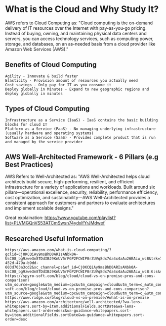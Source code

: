 # What is the Cloud and Why Study It?
AWS refers to Cloud Computing as: 
"Cloud computing is the on-demand delivery of IT resources over the Internet with pay-as-you-go pricing. Instead of buying, owning, and maintaining physical data centers and servers, you can access technology services, such as computing power, storage, and databases, on an as-needed basis from a cloud provider like Amazon Web Services (AWS)."

## Benefits of Cloud Computing
    Agility - Innovate & build faster
    Elasticity - Provision amount of resources you actually need
    Cost savings - Only pay for IT as you consume it
    Deploy globally in Minutes - Expand to new geographic regions and deploy globally in minutes

## Types of Cloud Computing
    Infrastructure as a Service (IaaS) - IaaS contains the basic building blocks for cloud IT
    Platform as a Service (PaaS) - No managing underlying infrastructure (usually hardware and operating systems)
    Software as a Service (SaaS) - Provides complete product that is run and managed by the service provider

## AWS Well-Architected Framework - 6 Pillars (e.g Best Practices)
AWS Refers to Well-Architected as:
"AWS Well-Architected helps cloud architects build secure, high-performing, resilient, and efficient infrastructure for a variety of applications and workloads. Built around six pillars—operational excellence, security, reliability, performance efficiency, cost optimization, and sustainability—AWS Well-Architected provides a consistent approach for customers and partners to evaluate architectures and implement scalable designs."

Great explaination: https://www.youtube.com/playlist?list=PLVMGQnVS53ATCmSwsn74ydxlfYrJMdwef

## Researched Useful Information
    https://aws.amazon.com/what-is-cloud-computing/?gclid=Cj0KCQiAy9msBhD0ARIsANbk0A-UsC08_bg9zwe3n8TDdIBJ9KnUV5rPGP2FCWIP0rZUVq8dx7da4x4aAu26EALw_wcB&trk=74082305-452d-479a-b9dd-603d703a3cd2&sc_channel=ps&ef_id=Cj0KCQiAy9msBhD0ARIsANbk0A-UsC08_bg9zwe3n8TDdIBJ9KnUV5rPGP2FCWIP0rZUVq8dx7da4x4aAu26EALw_wcB:G:s&s_kwcid=AL!4422!3!455721528479!e!!g!!aws!10811174119!105863581905
    https://spyro-soft.com/blog/cloud/cloud-vs-on-premise-pros-and-cons-comparison?utm_source=google&utm_medium=cpc&utm_campaign=cloud&utm_term=c_&utm_content=cloud_blog&utm_creative_format=dsa&utm_marketing_tactic=tofuhttps://spyro-soft.com/blog/cloud/cloud-vs-on-premise-pros-and-cons-comparison?utm_source=google&utm_medium=cpc&utm_campaign=cloud&utm_term=c_&utm_content=adoption&utm_creative_format=search&utm_marketing_tactic=mofu&kw=&cpn=20010036146&gad_source=1
    https://www.ridge.co/blog/cloud-vs-on-premise/#what-is-on-premise
    https://aws.amazon.com/architecture/well-architected/?wa-lens-whitepapers.sort-by=item.additionalFields.sortDate&wa-lens-whitepapers.sort-order=desc&wa-guidance-whitepapers.sort-by=item.additionalFields.sortDate&wa-guidance-whitepapers.sort-order=desc